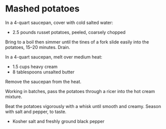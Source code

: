 Mashed potatoes
===============

In a 4-quart saucepan, cover with cold salted water:

- 2.5 pounds russet potatoes, peeled, coarsely chopped

Bring to a boil then simmer until the tines of a fork slide easily into the
potatoes, 15–20 minutes. Drain.

In a 4-quart saucepan, melt over medium heat:

- 1.5 cups heavy cream
- 8 tablespoons unsalted butter

Remove the saucepan from the heat.

Working in batches, pass the potatoes through a ricer into the hot cream
mixture.

Beat the potatoes vigorously with a whisk until smooth and creamy. Season with
salt and pepper, to taste.

- Kosher salt and freshly ground black pepper
